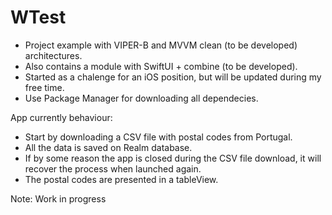 # WTest
- Project example with VIPER-B and MVVM clean (to be developed) architectures. 
- Also contains a module with SwiftUI + combine (to be developed).
- Started as a chalenge for an iOS position, but will be updated during my free time.
- Use Package Manager for downloading all dependecies.

App currently behaviour:
  - Start by downloading a CSV file with postal codes from Portugal.
  - All the data is saved on Realm database.
  - If by some reason the app is closed during the CSV file download, it will recover the process when launched again.
  - The postal codes are presented in a tableView.

Note: Work in progress

